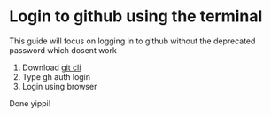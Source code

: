 # Login to github using the terminal
This guide will focus on logging in to github without the deprecated password which dosent work

1. Download [git cli](https://docs.github.com/en/github-cli/github-cli/about-github-cli)
2. Type gh auth login
3. Login using browser

Done yippi! 
